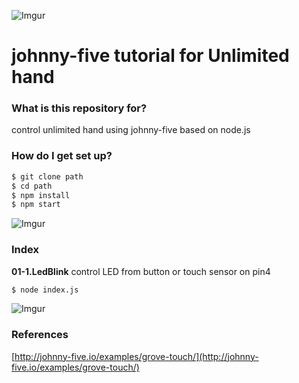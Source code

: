 ![Imgur](http://i.imgur.com/aJfFBV7.png)
# johnny-five tutorial for Unlimited hand #

### What is this repository for? 
control unlimited hand using johnny-five based on node.js

### How do I get set up? ###

```sh
$ git clone path
$ cd path
$ npm install
$ npm start
```
![Imgur](http://i.imgur.com/aJfFBV7.png)
### Index ###
**01-1.LedBlink** 
control LED from button or touch sensor on pin4  
```sh
$ node index.js
```  

![Imgur](http://i.imgur.com/aJfFBV7.png)  

### References ###
[http://johnny-five.io/examples/grove-touch/](http://johnny-five.io/examples/grove-touch/)  
